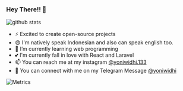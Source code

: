 ### Hey There!! 👋

![github stats](https://github-readme-stats.vercel.app/api?username=NichiNect&show_icons=true)

- ⚡ Excited to create open-source projects
- 😄 I'm natively speak Indonesian and also can speak english too.
- 🌱 I’m currently learning web programming
- 💕 I'm currently fall in love with React and Laravel
- 📫 You can reach me at my instagram [@yoniwidhi.133](https://instagram.com/yoniwidhi.133)
- 📲 You can connect with me on my Telegram Message [@yoniwidhi](https://t.me/yoniwidhi)

![Metrics](https://metrics.lecoq.io/NichiNect?template=terminal&base.metadata=0&isocalendar=1&lines=1&repositories=1&projects=1&achievements=1&languages=1&followup=1&repositories=100&repositories.batch=100&repositories.forks=false&repositories.affiliations=owner&isocalendar.duration=half-year&languages.limit=8&languages.sections=most-used&languages.colors=github&languages.threshold=0%25&languages.indepth=false&languages.categories=markup%2C%20programming&languages.recent.categories=markup%2C%20programming&languages.recent.load=300&languages.recent.days=14&followup.sections=repositories&projects.limit=4&projects.descriptions=false&achievements.threshold=A&achievements.secrets=true&achievements.display=compact&achievements.limit=0&config.timezone=Asia%2FJakarta)
